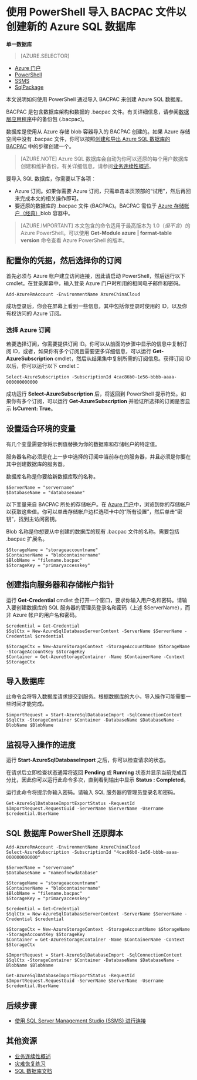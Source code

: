 <properties 
    pageTitle="使用 PowerShell 导入 BACPAC 文件以创建新的 Azure SQL 数据库" 
    description="使用 PowerShell 导入 BACPAC 文件以创建新的 Azure SQL 数据库" 
    services="sql-database" 
    documentationCenter="" 
    authors="stevestein" 
    manager="jeffreyg" 
    editor=""/>

<tags
    ms.service="sql-database"
    ms.date="12/17/2015"
    wacn.date="01/29/2016"/>

# 使用 PowerShell 导入 BACPAC 文件以创建新的 Azure SQL 数据库

**单一数据库**

> [AZURE.SELECTOR]
- [Azure 门户](/documentation/articles/sql-database-import)
- [PowerShell](/documentation/articles/sql-database-import-powershell)
- [SSMS](/documentation/articles/sql-database-cloud-migrate-compatible-import-bacpac-ssms)
- [SqlPackage](/documentation/articles/sql-database-cloud-migrate-compatible-import-bacpac-sqlpackage)

本文说明如何使用 PowerShell 通过导入 BACPAC 来创建 Azure SQL 数据库。

BACPAC 是包含数据库架构和数据的 .bacpac 文件。有关详细信息，请参阅[数据层应用程序](https://msdn.microsoft.com/zh-cn/library/ee210546.aspx)中的备份包 (.bacpac)。

数据库是使用从 Azure 存储 blob 容器导入的 BACPAC 创建的。如果 Azure 存储空间中没有 .bacpac 文件，你可以按照[创建和导出 Azure SQL 数据库的 BACPAC](/documentation/articles/sql-database-export-powershell) 中的步骤创建一个。

> [AZURE.NOTE] Azure SQL 数据库会自动为你可以还原的每个用户数据库创建和维护备份。有关详细信息，请参阅[业务连续性概述](/documentation/articles/sql-database-business-continuity)。


要导入 SQL 数据库，你需要以下各项：

- Azure 订阅。如果你需要 Azure 订阅，只需单击本页顶部的“试用”，然后再回来完成本文的相关操作即可。
- 要还原的数据库的 .bacpac 文件 (BACPAC)。BACPAC 需位于 [Azure 存储帐户（经典）](/documentation/articles/storage-create-storage-account)blob 容器中。


> [AZURE.IMPORTANT] 本文包含的命令适用于最高版本为 1.0（*但不含*）的 Azure PowerShell。可以使用 **Get-Module azure | format-table version** 命令查看 Azure PowerShell 的版本。



## 配置你的凭据，然后选择你的订阅

首先必须与 Azure 帐户建立访问连接，因此请启动 PowerShell，然后运行以下 cmdlet。在登录屏幕中，输入登录 Azure 门户时所用的相同电子邮件和密码。

	Add-AzureRmAccount -EnvironmentName AzureChinaCloud

成功登录后，你会在屏幕上看到一些信息，其中包括你登录时使用的 ID，以及你有权访问的 Azure 订阅。


### 选择 Azure 订阅

若要选择订阅，你需要提供订阅 ID。你可以从前面的步骤中显示的信息中复制订阅 ID，或者，如果你有多个订阅且需要更多详细信息，可以运行 **Get-AzureSubscription** cmdlet，然后从结果集中复制所需的订阅信息。获得订阅 ID 以后，你可以运行以下 cmdlet：

	Select-AzureSubscription -SubscriptionId 4cac86b0-1e56-bbbb-aaaa-000000000000

成功运行 **Select-AzureSubscription** 后，将返回到 PowerShell 提示符处。如果你有多个订阅，可以运行 **Get-AzureSubscription** 并验证所选择的订阅是否显示 **IsCurrent: True**。


## 设置适合环境的变量

有几个变量需要你将示例值替换为你的数据库和存储帐户的特定值。

服务器名称必须是在上一步中选择的订阅中当前存在的服务器，并且必须是你要在其中创建数据库的服务器。

数据库名称是你要给新数据库取的名称。

    $ServerName = "servername"
    $DatabaseName = "databasename"


以下变量来自 BACPAC 所处的存储帐户。在 [Azure 门户](https://manage.windowsazure.cn)中，浏览到你的存储帐户以获取这些值。你可以单击存储帐户边栏选项卡中的“所有设置”，然后单击“密钥”，找到主访问密钥。

Blob 名称是你想要从中创建的数据库的现有 .bacpac 文件的名称。需要包括 .bacpac 扩展名。

    $StorageName = "storageaccountname"
    $ContainerName = "blobcontainername"
    $BlobName = "filename.bacpac"
    $StorageKey = "primaryaccesskey"

## 创建指向服务器和存储帐户指针

运行 **Get-Credential** cmdlet 会打开一个窗口，要求你输入用户名和密码。请输入要创建数据库的 SQL 服务器的管理员登录名和密码（上述 $ServerName），而非 Azure 帐户的用户名和密码。

    $credential = Get-Credential
    $SqlCtx = New-AzureSqlDatabaseServerContext -ServerName $ServerName -Credential $credential

    $StorageCtx = New-AzureStorageContext -StorageAccountName $StorageName -StorageAccountKey $StorageKey
    $Container = Get-AzureStorageContainer -Name $ContainerName -Context $StorageCtx


## 导入数据库

此命令会将导入数据库请求提交到服务。根据数据库的大小，导入操作可能需要一些时间才能完成。

    $importRequest = Start-AzureSqlDatabaseImport -SqlConnectionContext $SqlCtx -StorageContainer $Container -DatabaseName $DatabaseName -BlobName $BlobName
    

## 监视导入操作的进度

运行 **Start-AzureSqlDatabaseImport** 之后，你可以检查请求的状态。

在请求后立即检查状态通常将返回 **Pending** 或 **Running** 状态并显示当前完成百分比，因此你可以运行此命令多次，直到看到输出中显示 **Status : Completed**。

运行此命令将提示你输入密码。请输入 SQL 服务器的管理员登录名和密码。


    Get-AzureSqlDatabaseImportExportStatus -RequestId $ImportRequest.RequestGuid -ServerName $ServerName -Username $credential.UserName
 


## SQL 数据库 PowerShell 还原脚本


    Add-AzureRmAccount -EnvironmentName AzureChinaCloud
    Select-AzureSubscription -SubscriptionId "4cac86b0-1e56-bbbb-aaaa-000000000000"
    
    $ServerName = "servername"
    $DatabaseName = "nameofnewdatabase"

    $StorageName = "storageaccountname"
    $ContainerName = "blobcontainername"
    $BlobName = "filename.bacpac"
    $StorageKey = "primaryaccesskey"
    
    $credential = Get-Credential
    $SqlCtx = New-AzureSqlDatabaseServerContext -ServerName $ServerName -Credential $credential
    
    $StorageCtx = New-AzureStorageContext -StorageAccountName $StorageName -StorageAccountKey $StorageKey
    $Container = Get-AzureStorageContainer -Name $ContainerName -Context $StorageCtx
    
    $ImportRequest = Start-AzureSqlDatabaseImport -SqlConnectionContext $SqlCtx -StorageContainer $Container -DatabaseName $DatabaseName -BlobName $BlobName
    
    Get-AzureSqlDatabaseImportExportStatus -RequestId $ImportRequest.RequestGuid -ServerName $ServerName -Username $credential.UserName
    

## 后续步骤

- [使用 SQL Server Management Studio (SSMS) 进行连接](/documentation/articles/sql-database-connect-to-database)




## 其他资源

- [业务连续性概述](/documentation/articles/sql-database-business-continuity)
- [灾难恢复练习](/documentation/articles/sql-database-disaster-recovery-drills)
- [SQL 数据库文档](/documentation/services/sql-databases)

<!---HONumber=Mooncake_0118_2016-->
